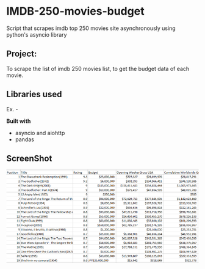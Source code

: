 # IMDB-250-movies-budget
Script that scrapes imdb top 250 movies site asynchronously using python's asyncio library
## Project:
To scrape the list of imdb 250 movies list, to get the budget data of each movie.

## Libraries used
Ex. -

<b>Built with</b>
- asyncio and aiohttp 
- pandas

## ScreenShot
![Alt text](/ss/datass.png?raw=true "CSV data obtained")
